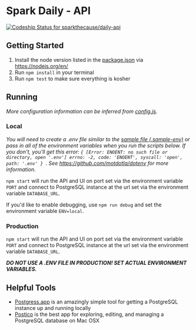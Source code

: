 # Spark Daily - API

[ ![Codeship Status for sparkthecause/daily-api](https://codeship.com/projects/3b9f5410-99e6-0133-68ef-3e6d3d1cec07/status?branch=master)](https://codeship.com/projects/126314)

## Getting Started

1. Install the node version listed in the [package.json](./package.json) via https://nodejs.org/en/
2. Run `npm install` in your terminal
3. Run `npm test` to make sure everything is kosher

## Running

*More configuration information can be inferred from [config.js](./config.js).*

### Local

*You will need to create a .env file similar to the [sample file (.sample-env)](./.sample-env) or pass in all of the environment variables when you run the scripts below. If you don't, you'll get this error: `{ [Error: ENOENT: no such file or directory, open '.env'] errno: -2, code: 'ENOENT', syscall: 'open', path: '.env' }
`. See https://github.com/motdotla/dotenv for more information.*

`npm start` will run the API and UI on port set via the environment variable `PORT` and connect to PostgreSQL instance at the url set via the environment variable `DATABASE_URL`.

If you'd like to enable debugging, use `npm run debug` and set the environment variable `ENV=local`.

### Production

`npm start` will run the API and UI on port set via the environment variable `PORT` and connect to PostgreSQL instance at the url set via the environment variable `DATABASE_URL`.

***DO NOT USE A .ENV FILE IN PRODUCTION! SET ACTUAL ENVIRONMENT VARIABLES.***

## Helpful Tools

 - [Postgress.app](http://postgresapp.com) is an amazingly simple tool for getting a PostgreSQL instance up and running locally
 - [Postico](https://eggerapps.at/postico/) is the best app for exploring, editing, and managing a PostgreSQL database on Mac OSX
